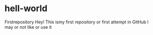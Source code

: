 # hell-world
Firstrepository
Hey!
This ismy first repository or first attempt in GitHub
I may or not like or use it
